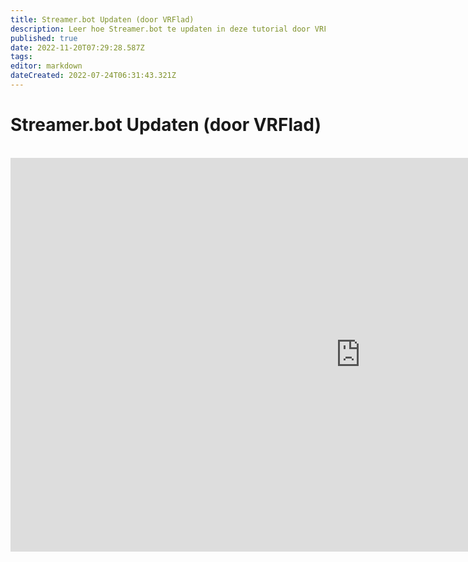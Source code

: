 ```yaml
---
title: Streamer.bot Updaten (door VRFlad)
description: Leer hoe Streamer.bot te updaten in deze tutorial door VRFlad.
published: true
date: 2022-11-20T07:29:28.587Z
tags: 
editor: markdown
dateCreated: 2022-07-24T06:31:43.321Z
---
```


# Streamer.bot Updaten (door VRFlad)

<br>
<iframe width="1120" height="630" src="https://www.youtube.com/embed/DmzVuyAXefI" title="YouTube video player" frameborder="0" allow="accelerometer; autoplay; clipboard-write; encrypted-media; gyroscope; picture-in-picture" allowfullscreen></iframe>